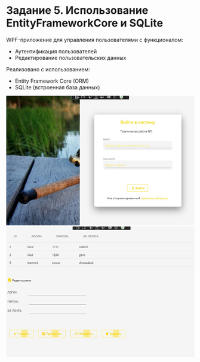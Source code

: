 <h1>Задание 5. Использование EntityFrameworkCore и SQLite</h1>

<p>
  WPF-приложение для управления пользователями с функционалом:
  <ul>
    <li>Аутентификация пользователей</li>
    <li>Редактирование пользовательских данных</li>
  </ul>
  Реализовано с использованием:
  <ul>
    <li>Entity Framework Core (ORM)</li>
    <li>SQLite (встроенная база данных)</li>
  </ul>
</p>


  

<div class="screenshots">
  <img src="screenshots/1.jpg" alt="Экран входа в систему">
  <img src="screenshots/2.jpg" alt="Интерфейс редактирования пользователей">
</div>
